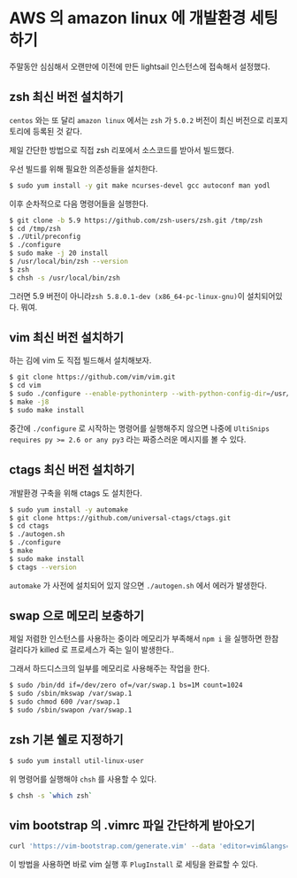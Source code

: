 # AWS 의 amazon linux 에 개발환경 세팅하기

주말동안 심심해서 오랜만에 이전에 만든 lightsail 인스턴스에 접속해서 설정했다.

## zsh 최신 버전 설치하기

`centos` 와는 또 달리 `amazon linux` 에서는 `zsh` 가 `5.0.2` 버전이 최신 버전으로 리포지토리에 등록된 것 같다.

제일 간단한 방법으로 직접 zsh 리포에서 소스코드를 받아서 빌드했다.

우선 빌드를 위해 필요한 의존성들을 설치한다.

```bash
$ sudo yum install -y git make ncurses-devel gcc autoconf man yodl
```

이후 순차적으로 다음 명령어들을 실행한다.


```bash
$ git clone -b 5.9 https://github.com/zsh-users/zsh.git /tmp/zsh
$ cd /tmp/zsh
$ ./Util/preconfig
$ ./configure
$ sudo make -j 20 install
$ /usr/local/bin/zsh --version
$ zsh
$ chsh -s /usr/local/bin/zsh
```

그러면 5.9 버전이 아니라`zsh 5.8.0.1-dev (x86_64-pc-linux-gnu)`이 설치되어있다. 뭐여.

## vim 최신 버전 설치하기

하는 김에 vim 도 직접 빌드해서 설치해보자.

```bash
$ git clone https://github.com/vim/vim.git
$ cd vim
$ sudo ./configure --enable-pythoninterp --with-python-config-dir=/usr/lib/python2.7/config
$ make -j8
$ sudo make install
```

중간에 `./configure` 로 시작하는 명령어를 실행해주지 않으면 나중에 `UltiSnips requires py >= 2.6 or any py3` 라는 짜증스러운 메시지를 볼 수 있다.

## ctags 최신 버전 설치하기

개발환경 구축을 위해 ctags 도 설치한다.

```bash
$ sudo yum install -y automake
$ git clone https://github.com/universal-ctags/ctags.git
$ cd ctags
$ ./autogen.sh
$ ./configure
$ make
$ sudo make install
$ ctags --version
```

`automake` 가 사전에 설치되어 있지 않으면 `./autogen.sh` 에서 에러가 발생한다.

## swap 으로 메모리 보충하기

제일 저렴한 인스턴스를 사용하는 중이라 메모리가 부족해서 `npm i` 을 실행하면 한참 걸리다가 killed 로 프로세스가 죽는 일이 발생한다..

그래서 하드디스크의 일부를 메모리로 사용해주는 작업을 한다.

```bash
$ sudo /bin/dd if=/dev/zero of=/var/swap.1 bs=1M count=1024
$ sudo /sbin/mkswap /var/swap.1
$ sudo chmod 600 /var/swap.1
$ sudo /sbin/swapon /var/swap.1
```

## zsh 기본 쉘로 지정하기

```bash
$ sudo yum install util-linux-user
```

위 명령어를 실행해야 `chsh` 를 사용할 수 있다.

```bash
$ chsh -s `which zsh`
```

## vim bootstrap 의 .vimrc 파일 간단하게 받아오기

```bash
curl 'https://vim-bootstrap.com/generate.vim' --data 'editor=vim&langs=javascript&langs=html&langs=typescript&langs=rust&langs=python&langs=c' > ~/.vimrc
```

이 방법을 사용하면 바로 vim 실행 후 `PlugInstall` 로 세팅을 완료할 수 있다.
